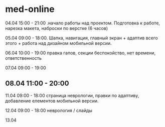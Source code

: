 # med-online

04.04
15:00 - 21:00 .начало работы над проектом. Подготовка к работе, нарезка макета, наброски по верстке (6 часов)

05.04
09:00 - 18:00. Шапка, навигация, главный экран + адаптив всего этого + работа над дизайном мобильной версии.

06.04
10:00 - 19:00 правка гапов, секции беспокойство, нет времени, ответственность

07.04
09:00 - 19:00

08.04
11:00 - 20:00
------------------------------------

11.04
09:00 - 18:00 страница неврологии, правки по адаптиву, добавление елементов мобильной версии.

12.04
09:00 - 18:00 неврология / слайды

13.04

